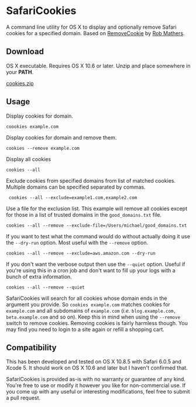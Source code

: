 # SafariCookies
A command line utility for OS X to display and optionally remove Safari cookies for a specified domain. Based on [RemoveCookie](https://github.com/robmathers/RemoveCookie) by [Rob Mathers](https://github.com/robmathers).

## Download
OS X executable. Requires OS X 10.6 or later. Unzip and place somewhere in your **PATH**.

[cookies.zip](http://sourceforge.net/projects/mlsafaricookies/files/cookies.zip/download)

## Usage

Display cookies for domain.

    coookies example.com
    
Display cookies for domain and remove them.

    cookies --remove example.com
    
Display all cookies

    cookies --all
    
 Exclude cookies from specified domains from list of matched cookies. Multiple domains can be specified separated by commas.
 
     cookies --all --exclude=example1.com,example2.com

Use a file for the exclusion list. This example will remove all cookies except for those in a list of trusted domains in the `good_domains.txt` file.

    cookies --all --remove --exclude-file=/Users/michael/good_domains.txt

If you want to test what the command would do without actually doing it use the `--dry-run` option. Most useful with the `--remove` option.

    cookies --all --remove --exclude=aws.amazon.com --dry-run
    
If you don't want the verbose output then use the `--quiet` option. Useful if you're using this in a cron job and don't want to fill up your logs with a bunch of extra information.

    cookies --all --remove --quiet

SafariCookies will search for all cookies whose domain ends in the argument you provide. So `cookies example.com` matches cookies for `example.com` and all subdomains of `example.com` (<i>i.e.</i> `blog.example.com, beta.example.com` and so on). Keep this in mind when using the `--remove` switch to remove cookies. Removing cookies is fairly harmless though. You may find you need to login to a site again or refill a shopping cart.

## Compatibility
This has been developed and tested on OS X 10.8.5 with Safari 6.0.5 and Xcode 5. It should work on OS X 10.6 and later but I haven't confirmed that. 

SafariCookies is provided as-is with no warranty or guarantee of any kind. You're free to use or modify it however you like for non-commercial use. If you come up with any useful or interesting modifications, feel free to submit a pull request.
